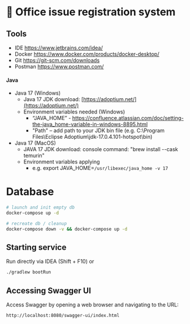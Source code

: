 # 🏢 Office issue registration system

## Tools

- IDE https://www.jetbrains.com/idea/
- Docker https://www.docker.com/products/docker-desktop/
- Git https://git-scm.com/downloads
- Postman https://www.postman.com/

#### Java

- Java 17 (Windows)
  - Java 17 JDK download: [https://adoptium.net/](https://adoptium.net/)
  - Environment variables needed (Windows)
    - “JAVA_HOME” - https://confluence.atlassian.com/doc/setting-the-java_home-variable-in-windows-8895.html
    - "Path" – add path to your JDK bin file (e.g. C:\Program Files\Eclipse Adoptium\jdk-17.0.4.101-hotspot\bin)
- Java 17 (MacOS)
  - JAVA 17 JDK download: console command: "brew install --cask temurin"
  - Environment variables applying
    - e.g. export JAVA_HOME=`/usr/libexec/java_home -v 17`

# Database

```bash
# launch and init empty db
docker-compose up -d
```

```bash
# recreate db / cleanup
docker-compose down -v && docker-compose up -d
```

## Starting service

Run directly via IDEA (Shift + F10) or

```bash
./gradlew bootRun
```

## Accessing Swagger UI

Access Swagger by opening a web browser and navigating to the URL:

```bash
http://localhost:8080/swagger-ui/index.html
```
